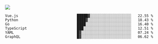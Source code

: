 ![](https://github-profile-summary-cards.vercel.app/api/cards/profile-details?username=igtm&theme=dracula)
<!--START_SECTION:waka-->

```text
Vue.js                           █████▓░░░░░░░░░░░░░░░░░░░   22.55 %
Python                           ████▓░░░░░░░░░░░░░░░░░░░░   18.43 %
Go                               ████░░░░░░░░░░░░░░░░░░░░░   16.40 %
TypeScript                       ███░░░░░░░░░░░░░░░░░░░░░░   12.51 %
YAML                             █▓░░░░░░░░░░░░░░░░░░░░░░░   07.24 %
GraphQL                          █▓░░░░░░░░░░░░░░░░░░░░░░░   06.62 %
```

<!--END_SECTION:waka-->
